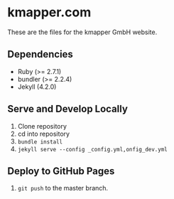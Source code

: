 # kmapper.com

These are the files for the kmapper GmbH website. 

## Dependencies

- Ruby (>= 2.7.1) 
- bundler (>= 2.2.4)
- Jekyll (4.2.0)

## Serve and Develop Locally

1. Clone repository
1. cd into repository
1. ``bundle install``
1. ``jekyll serve --config _config.yml,onfig_dev.yml``

## Deploy to GitHub Pages

1. ``git push`` to the master branch.
